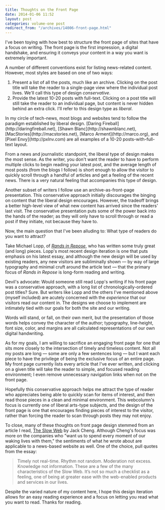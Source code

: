 ```yaml
---
title: Thoughts on the Front Page
date: 2014-01-06 11:52
layout: post
categories: volume-one post
redirect_from: "/archives/14006-front-page.html"
---
```



I've been toying with how best to structure the front page of sites that have a focus on writing. The front page is the first impression, a digital handshake, and ensuring it conveys your content in a way you want is extremely important. 

A number of different conventions exist for listing news-related content. However, most styles are based on one of two ways: 

1. Present a list of all the posts, much like an archive. Clicking on the post title will take the reader to a single-page view where the individual post lives. We'll call this type of design _conservative_. 
2. Provide the latest 10-20 posts with full-text. Clicking on a post title will still take the reader to an individual page, but content is never hidden behind an extra click. I'll refer to this design type as _liberal_.  

<aside>In my circle of tech-news, most blogs and websites tend to follow the paradigm established by liberal design. [Daring Fireball](http://daringfireball.net), [Shawn Blanc](http://shawnblanc.net), [MacStories](http://macstories.net), [Marco Arment](http://marco.org), and [Pixel Envy](http://pxlnv.com) are all examples of a 10-20 posts-with-full-text layout.</aside>

From a news and journalistic standpoint, the liberal type of design makes the most sense. As the writer, you don't want the reader to have to perform multiple clicks to begin reading your latest post, and the average length of most posts (from the blogs I follow) is short enough to allow the visitor to quickly scroll through a handful of articles and get a feeling of the recent news. There is a very natural feeling that accompanies this type of design.

Another subset of writers I follow use an archive-as-front-page presentation. This conservative approach initially discourages the binging on content that the liberal design encourages. However, the tradeoff brings a better high-level view of what new content has arrived since the readers' last visit. The conservative presentation puts some of the power back into the hands of the reader; as they will only have to scroll through or read a post if they initiate, not because they have to. 

Now, the main question that I've been alluding to: What type of readers do you want to attract? 

Take Michael Lopp, of [_Rands in Repose_](http://randsinrepose.com), who has written some truly great (and long) pieces. Lopp's most recent design iteration is one that puts emphasis on his latest essay, and although the new design will be used by existing readers, any new visitors are subliminally shown &mdash; by way of large typography and minimal cruft around the article text &mdash; that the primary focus of _Rands in Repose_ is long-form reading and writing.

Devil's advocate: Would someone still read Lopp's writing if his front page was a conservative approach, with a long list of chronologically-ordered post titles? Sure. But writers like Lopp and the others I've mentioned above (myself included) are acutely concerned with the _experience_ that our visitors read our content in. The designs we choose to implement are intimately tied with our goals for both the site and our writing. 

<aside>Words will stand, or fall, on their own merit, but the presentation of those words helps convey the character of the author; typography, line-height, font size, color, and margins are all calculated representations of our own digital handwriting.</aside>

As for my goals, I am willing to sacrifice an engaging front page for one that sits more closely to the intersection of timely and timeless content. Not all my posts are long &mdash; some are only a few sentences long &mdash; but I want each piece to have the privilege of being the exclusive focus of an entire page. My front page currently lists every article that I've ever written, and clicking on a given title will take the reader to simple, and focused reading environment; I even remove unnecessary navigation links when not on the front page. 

Hopefully this conservative approach helps me attract the type of reader who appreciates being able to quickly scan for items of interest, and then read those pieces in a clean and minimal environment. This webcolumn's focus is currently one of liberal arts-type subjects, and the design of the front page is one that encourages finding pieces of interest to the visitor, rather than forcing the reader to scan through posts they may not enjoy. 

To close, many of these thoughts on front page design stemmed from an article I read, [The Slow Web](http://jackcheng.com/the-slow-web) by Jack Cheng. Although Cheng's focus was more on the companies who "want us to spend every moment of our waking lives with them," the sentiments of what he wrote about are applicable to a news-based website as well. One of the choice, pull quotes from the essay: 

> Timely not real-time. Rhythm not random. Moderation not excess. Knowledge not information. These are a few of the many characteristics of the Slow Web. It’s not so much a checklist as a feeling, one of being at greater ease with the web-enabled products and services in our lives.

Despite the varied nature of my content here, I hope this design iteration allows for an easy reading experience and a focus on letting you read what you want to read. Thanks for reading.
